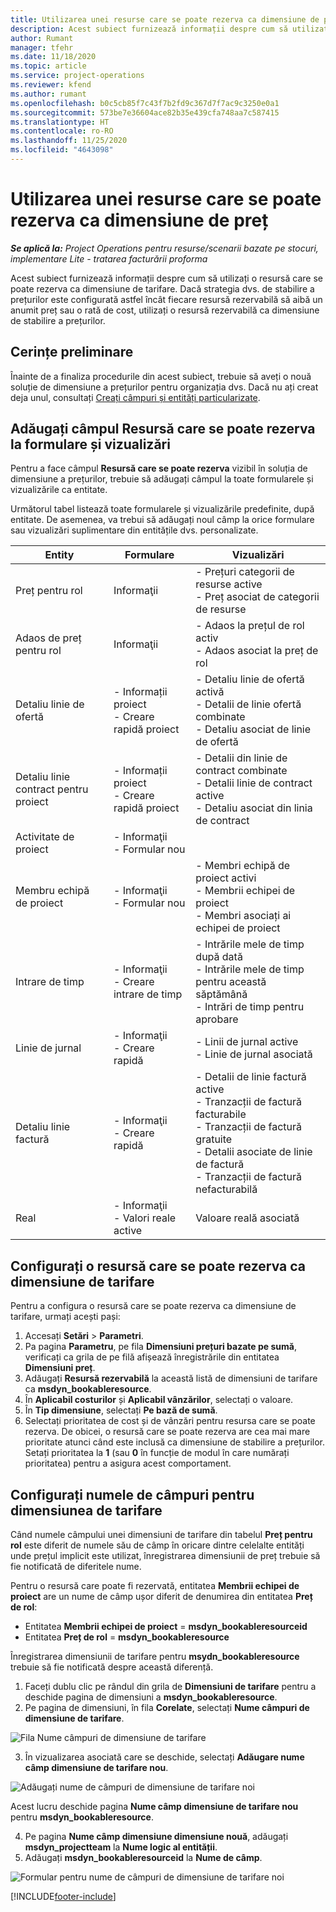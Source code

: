 ```yaml
---
title: Utilizarea unei resurse care se poate rezerva ca dimensiune de preț
description: Acest subiect furnizează informații despre cum să utilizați o resursă care se poate rezerva ca dimensiune de tarifare.
author: Rumant
manager: tfehr
ms.date: 11/18/2020
ms.topic: article
ms.service: project-operations
ms.reviewer: kfend
ms.author: rumant
ms.openlocfilehash: b0c5cb85f7c43f7b2fd9c367d7f7ac9c3250e0a1
ms.sourcegitcommit: 573be7e36604ace82b35e439cfa748aa7c587415
ms.translationtype: HT
ms.contentlocale: ro-RO
ms.lasthandoff: 11/25/2020
ms.locfileid: "4643098"
---
```

# <a name="use-a-bookable-resource-as-a-pricing-dimension"></a>Utilizarea unei resurse care se poate rezerva ca dimensiune de preț

 _**Se aplică la:** Project Operations pentru resurse/scenarii bazate pe stocuri, implementare Lite - tratarea facturării proforma_ 

Acest subiect furnizează informații despre cum să utilizați o resursă care se poate rezerva ca dimensiune de tarifare. Dacă strategia dvs. de stabilire a prețurilor este configurată astfel încât fiecare resursă rezervabilă să aibă un anumit preț sau o rată de cost, utilizați o resursă rezervabilă ca dimensiune de stabilire a prețurilor.

## <a name="prerequisites"></a>Cerințe preliminare
Înainte de a finaliza procedurile din acest subiect, trebuie să aveți o nouă soluție de dimensiune a prețurilor pentru organizația dvs. Dacă nu ați creat deja unul, consultați [Creați câmpuri și entități particularizate](../pricing-costing/create-custom-fields-entities-pricing-dimensions.md).

## <a name="add-the-bookable-resource-field-to-forms-and-views"></a>Adăugați câmpul Resursă care se poate rezerva la formulare și vizualizări
Pentru a face câmpul **Resursă care se poate rezerva** vizibil în soluția de dimensiune a prețurilor, trebuie să adăugați câmpul la toate formularele și vizualizările ca entitate.

Următorul tabel listează toate formularele și vizualizările predefinite, după entitate. De asemenea, va trebui să adăugați noul câmp la orice formulare sau vizualizări suplimentare din entitățile dvs. personalizate.

|   Entity        | Formulare   |Vizualizări        |
| ------------------------------|---------------------------------|----------------------------------|
|  Preț pentru rol| Informaţii | - Prețuri categorii de resurse active<br> - Preț asociat de categorii de resurse |
|  Adaos de preț pentru rol| Informaţii| - Adaos la prețul de rol activ<br>- Adaos asociat la preț de rol |
|  Detaliu linie de ofertă| - Informații proiect<br>- Creare rapidă proiect| - Detaliu linie de ofertă activă<br>- Detalii de linie ofertă combinate<br>- Detaliu asociat de linie de ofertă |
|  Detaliu linie contract pentru proiect| - Informații proiect<br>- Creare rapidă proiect| - Detalii din linie de contract combinate<br>- Detalii linie de contract active<br>- Detaliu asociat din linia de contract |
|  Activitate de proiect| - Informaţii<br>- Formular nou| &nbsp; |
|  Membru echipă de proiect| - Informaţii<br>- Formular nou| - Membri echipă de proiect activi<br>- Membrii echipei de proiect<br>- Membri asociați ai echipei de proiect |
|  Intrare de timp| - Informaţii<br>- Creare intrare de timp| - Intrările mele de timp după dată<br>- Intrările mele de timp pentru această săptămână<br>- Intrări de timp pentru aprobare|
|  Linie de jurnal| - Informaţii<br>- Creare rapidă| - Linii de jurnal active<br>- Linie de jurnal asociată |
|  Detaliu linie factură| - Informaţii<br>- Creare rapidă| - Detalii de linie factură active<br>- Tranzacții de factură facturabile<br>- Tranzacții de factură gratuite<br>- Detalii asociate de linie de factură <br>- Tranzacții de factură nefacturabilă|
|  Real| - Informaţii<br>- Valori reale active| Valoare reală asociată |

## <a name="set-up-a-bookable-resource-as-a-pricing-dimension"></a>Configurați o resursă care se poate rezerva ca dimensiune de tarifare
Pentru a configura o resursă care se poate rezerva ca dimensiune de tarifare, urmați acești pași:

1. Accesați **Setări** > **Parametri**. 
2. Pa pagina **Parametru**, pe fila **Dimensiuni prețuri bazate pe sumă**, verificați ca grila de pe filă afișează înregistrările din entitatea **Dimensiuni preț**. 
2. Adăugați **Resursă rezervabilă** la această listă de dimensiuni de tarifare ca **msdyn_bookableresource**. 
3. În **Aplicabil costurilor** și **Aplicabil vânzărilor**, selectați o valoare.
4. În **Tip dimensiune**, selectați **Pe bază de sumă**. 
5. Selectați prioritatea de cost și de vânzări pentru resursa care se poate rezerva. De obicei, o resursă care se poate rezerva are cea mai mare prioritate atunci când este inclusă ca dimensiune de stabilire a prețurilor. Setați prioritatea la **1** (sau **0** în funcție de modul în care numărați prioritatea) pentru a asigura acest comportament.

## <a name="set-up-pricing-dimension-field-names"></a>Configurați numele de câmpuri pentru dimensiunea de tarifare

Când numele câmpului unei dimensiuni de tarifare din tabelul **Preț pentru rol** este diferit de numele său de câmp în oricare dintre celelalte entități unde prețul implicit este utilizat, înregistrarea dimensiunii de preț trebuie să fie notificată de diferitele nume.  

Pentru o resursă care poate fi rezervată, entitatea **Membrii echipei de proiect** are un nume de câmp ușor diferit de denumirea din entitatea **Preț de rol**: 

 - Entitatea **Membrii echipei de proiect** = **msdyn_bookableresourceid**
 - Entitatea **Preț de rol** = **msdyn_bookableresource**

Înregistrarea dimensiunii de tarifare pentru **msydn_bookableresource** trebuie să fie notificată despre această diferență.

1. Faceți dublu clic pe rândul din grila de **Dimensiuni de tarifare** pentru a deschide pagina de dimensiuni a **msdyn_bookableresource**.
2. Pe pagina de dimensiuni, în fila **Corelate**, selectați **Nume câmpuri de dimensiune de tarifare**.

  ![Fila Nume câmpuri de dimensiune de tarifare](media/PD-fieldname.png)

3. În vizualizarea asociată care se deschide, selectați **Adăugare nume câmp dimensiune de tarifare nou**.

  ![Adăugați nume de câmpuri de dimensiune de tarifare noi](media/Add-NewPD-fieldname.png)

  Acest lucru deschide pagina **Nume câmp dimensiune de tarifare nou** pentru **msdyn_bookableresource**. 

4. Pe pagina **Nume câmp dimensiune dimensiune nouă**, adăugați **msdyn_projectteam** la **Nume logic al entității**.
5. Adăugați  **msdyn_bookableresourceid** la **Nume de câmp**.

 ![Formular pentru nume de câmpuri de dimensiune de tarifare noi](media/PD-fieldname-Added.png)


[!INCLUDE[footer-include](../includes/footer-banner.md)]